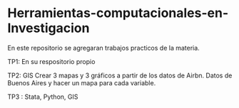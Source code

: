 # Herramientas-computacionales-en-Investigacion
En este repositorio se agregaran trabajos practicos de la materia.

TP1: En su respositorio propio

TP2: GIS
Crear 3 mapas y 3 gráficos a partir de los datos de Airbn.
Datos de Buenos Aires y hacer un mapa para cada variable.

TP3 : Stata, Python, GIS
